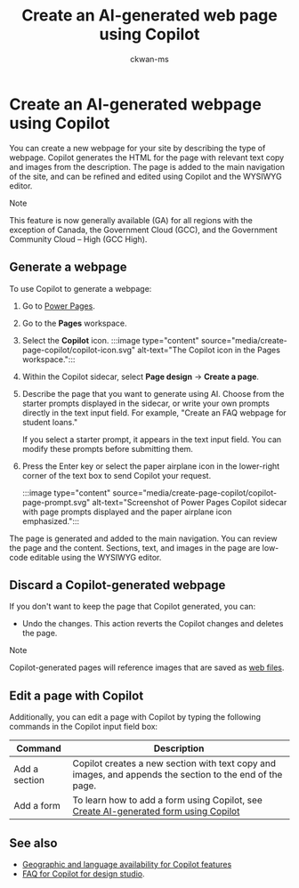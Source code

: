 ﻿---
title: Create an AI-generated web page using Copilot
description: Learn how to create an AI-generated webpage using Copilot in Power Pages.
author: ckwan-ms
ms.topic: conceptual
ms.custom: 
ms.date: 04/26/2024
ms.subservice:
ms.author: ckwan
ms.reviewer: dmartens
ms.collection: 
    - bap-ai-copilot
contributors:
    - ProfessorKendrick
    - clromano
    - DanaMartens
---
# Create an AI-generated webpage using Copilot

You can create a new webpage for your site by describing the type of webpage. Copilot generates the HTML for the page with relevant text copy and images from the description. The page is added to the main navigation of the site, and can be refined and edited using Copilot and the WYSIWYG editor.

> [!NOTE]
> This feature is now generally available (GA) for all regions with the exception of Canada, the Government Cloud (GCC), and the Government Community Cloud – High (GCC High).

## Generate a webpage

To use Copilot to generate a webpage:

1. Go to [Power Pages](https://make.powerpages.microsoft.com/).

1. Go to the **Pages** workspace.

1. Select the **Copilot** icon.
   :::image type="content" source="media/create-page-copilot/copilot-icon.svg" alt-text="The Copilot icon in the Pages workspace.":::

1. Within the Copilot sidecar, select **Page design** -> **Create a page**.

1. Describe the page that you want to generate using AI. Choose from the starter prompts displayed in the sidecar, or write your own prompts directly in the text input field. For example, "Create an FAQ webpage for student loans."

    If you select a starter prompt, it appears in the text input field. You can modify these prompts before submitting them.

1. Press the Enter key or select the paper airplane icon in the lower-right corner of the text box to send Copilot your request.

    :::image type="content" source="media/create-page-copilot/copilot-page-prompt.svg" alt-text="Screenshot of Power Pages Copilot sidecar with page prompts displayed and the paper airplane icon emphasized.":::

The page is generated and added to the main navigation. You can review the page and the content. Sections, text, and images in the page are low-code editable using the WYSIWYG editor.

## Discard a Copilot-generated webpage

If you don't want to keep the page that Copilot generated, you can:

- Undo the changes. This action reverts the Copilot changes and deletes the page.

> [!NOTE]
> Copilot-generated pages will reference images that are saved as [web files](../configure/web-files.md).

## Edit a page with Copilot

Additionally, you can edit a page with Copilot by typing the following commands in the Copilot input field box:

|Command  |Description  |
|---------|---------|
|Add a section    | Copilot creates a new section with text copy and images, and appends the section to the end of the page.         |
|Add a form     | To learn how to add a form using Copilot, see [Create AI-generated form using Copilot](add-form-copilot.md)         |

## See also
- [Geographic and language availability for Copilot features](https://aka.ms/bapcopilot-intl-report-external)
- [FAQ for Copilot for design studio](../faqs-design-studio.md).
